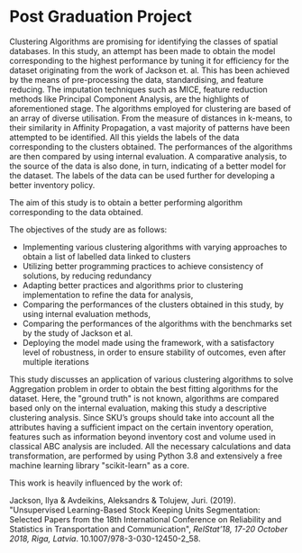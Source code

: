 # Post Graduation Project

Clustering Algorithms are promising for identifying the classes of spatial databases. In this study, an attempt has been made to obtain the model corresponding to the highest performance by tuning it for efficiency for the dataset originating from the work of Jackson et. al. This has been achieved by the means of pre-processing the data, standardising, and feature reducing. The imputation techniques such as MICE, feature reduction methods like Principal Component Analysis, are the highlights of aforementioned stage. The algorithms employed for clustering are based of an array of diverse utilisation. From the measure of distances in k-means, to their similarity in Affinity Propagation, a vast majority of patterns have been attempted to be identified. All this yields the labels of the data corresponding to the clusters obtained. The performances of the algorithms are then compared by using internal evaluation. A comparative analysis, to the source of the data is also done, in turn, indicating of a better model for the dataset. The labels of the data can be used further for developing a better inventory policy.

The aim of this study is to obtain a better performing algorithm corresponding to the data obtained.

The objectives of the study are as follows:
+ Implementing various clustering algorithms with varying approaches to obtain a list of labelled data linked to clusters
+ Utilizing better programming practices to achieve consistency of solutions, by reducing redundancy
+ Adapting better practices and algorithms prior to clustering implementation to refine the data for analysis,
+ Comparing the performances of the clusters obtained in this study, by using internal evaluation methods,
+ Comparing the performances of the algorithms with the benchmarks set by the study of Jackson et al.
+ Deploying the model made using the framework, with a satisfactory level of robustness, in order to ensure stability of outcomes, even after multiple iterations 

This study discusses an application of various clustering algorithms to solve Aggregation problem in order to obtain the best fitting algorithms for the dataset. Here, the "ground truth" is not known, algorithms are compared based only on the internal evaluation, making this study a descriptive clustering analysis. Since SKU’s groups should take into account all the attributes having a sufficient impact on the certain inventory operation, features such as information beyond inventory cost and volume used in classical ABC analysis are included. All the necessary calculations and data transformation, are performed by using Python 3.8 and extensively a free machine learning library "scikit-learn" as a core.


This work is heavily influenced by the work of:

Jackson, Ilya & Avdeikins, Aleksandrs & Tolujew, Juri. (2019). "Unsupervised Learning-Based Stock Keeping Units Segmentation: Selected Papers from the 18th International Conference on Reliability and Statistics in Transportation and Communication", *RelStat’18, 17-20 October 2018, Riga, Latvia*. 10.1007/978-3-030-12450-2_58. 
